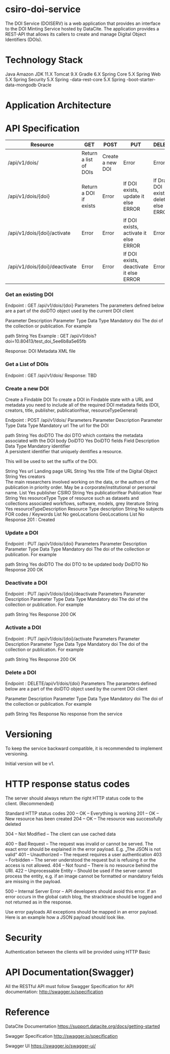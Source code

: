 # csiro-doi-service
The DOI Service (DOISERV) is a web application that provides an interface to the DOI Minting Service hosted by DataCite. The application provides a REST-API that allows its callers to create and manage Digital Object Identifiers (DOIs).

# Technology Stack
Java Amazon JDK 11.X
Tomcat 9.X
Gradle 6.X
Spring Core 5.X
Spring Web 5.X
Spring Security 5.X
Spring -data-rest-core 5.X
Spring -boot-starter-data-mongodb
Oracle 


# Application Architecture




# API Specification

| Resource | GET | POST | PUT | DELETE |
|-----------|---------|----------|--------|---------|
|/api/v1/dois/	| Return a list of DOIs |	Create a new DOI | Error | Error |
|/api/v1/dois/{doi}	| Return a DOI if exists	|Error	|If DOI exists, update it else ERROR	|If Draft DOI exists, delete it else ERROR |
|/api/v1/dois/{doi}/activate | Error	|Error	|If DOI exists, activate it else ERROR	|Error |
|/api/v1/dois/{doi}/deactivate | Error	|Error	|If DOI exists, deactivate it else ERROR	|Error |

### Get an existing DOI
Endpoint : GET /api/v1/dois/{doi}
Parameters
The parameters defined below are a part of the doiDTO object used by the current DOI client

Parameter	Description	Parameter Type	Data Type	Mandatory
doi	
The doi of the collection or publication. For example 

path	String	Yes
Example : GET /api/v1/dois?doi=10.80413/test_doi_5ee6b8a5e65fb

Response: DOI Metadata XML file


### Get a List of DOIs
Endpoint : GET /api/v1/dois/
Response: TBD


### Create a new DOI
Create a Findable DOI To create a DOI in Findable state with a URL and metadata you need to include all of the required DOI metadata fields (DOI, creators, title, publisher, publicationYear, resourceTypeGeneral)

Endpoint : POST /api/v1/dois/
Parameters
Parameter	Description	Parameter Type	Data Type	Mandatory
url	
The url for the DOI

path	String	Yes
doiDTO	The doi DTO which contains the metadata associated with the DOI	body	DoiDTO	Yes
DoiDTO fields
Field	Description	Data Type	Mandatory
identifier	
A persistent identifier that uniquely dentifies a resource.

This will be used to set the suffix of the DOI.

String	Yes
url	Landing page URL	String	Yes
title	Title of the Digital Object	String	Yes
creators	
The main researchers involved working on the data, or the authors of the publication in priority order. May be a
corporate/institutional or personal name.	List<String>	Yes
publisher	CSIRO	String	Yes
publicationYear	Publication Year	String	Yes
resourceType	Type of resource such as datasets and collections associated workflows, software, models, grey literature	String	Yes
resourceTypeDescription	Resource Type description	String	No
subjects	FOR codes / Keywords	List<String>	No
geoLocations	GeoLocations	List<GeoLocation>	No
Response
201 : Created



### Update a DOI
Endpoint : PUT /api/v1/dois/{doi}
Parameters
Parameter	Description	Parameter Type	Data Type	Mandatory
doi	
The doi of the collection or publication. For example 

path	String	Yes
doiDTO	The doi DTO to be updated	body	DoiDTO	No
Response
200 OK



### Deactivate a DOI
Endpoint : PUT /api/v1/dois/{doi}/deactivate
Parameters
Parameter	Description	Parameter Type	Data Type	Mandatory
doi	
The doi of the collection or publication. For example 

path	String	Yes
Response
200 OK



### Activate a DOI
Endpoint : PUT /api/v1/dois/{doi}/activate
Parameters
Parameter	Description	Parameter Type	Data Type	Mandatory
doi	
The doi of the collection or publication. For example 

path	String	Yes
Response
200 OK



### Delete a DOI
Endpoint : DELETE/api/v1/dois/{doi}
Parameters
The parameters defined below are a part of the doiDTO object used by the current DOI client

Parameter	Description	Parameter Type	Data Type	Mandatory
doi	
The doi of the collection or publication. For example 

path	String	Yes
Response
No response from the service



# Versioning
To keep the service backward compatible, it is recommended to implement versioning.

Initial version will be v1.



# HTTP response status codes
The server should always return the right HTTP status code to the client. (Recommended)

Standard HTTP status codes
200 – OK – Everything is working
201 – OK – New resource has been created
204 – OK – The resource was successfully deleted

304 – Not Modified – The client can use cached data

400 – Bad Request – The request was invalid or cannot be served. The exact error should be explained in the error payload. E.g. „The JSON is not valid“
401 – Unauthorized – The request requires a user authentication
403 – Forbidden – The server understood the request but is refusing it or the access is not allowed.
404 – Not found – There is no resource behind the URI.
422 – Unprocessable Entity – Should be used if the server cannot process the entity, e.g. if an image cannot be formatted or mandatory fields are missing in the payload.

500 – Internal Server Error – API developers should avoid this error. If an error occurs in the global catch blog, the stracktrace should be logged and not returned as in the response.

Use error payloads
All exceptions should be mapped in an error payload. Here is an example how a JSON payload should look like.



# Security
Authentication between the clients will be provided using HTTP Basic


# API Documentation(Swagger)
All the RESTful API must follow Swagger Specification for API documentation: http://swagger.io/specification
# Reference
DataCite Documentation https://support.datacite.org/docs/getting-started

Swagger Specification http://swagger.io/specification

Swagger UI https://swagger.io/swagger-ui/
